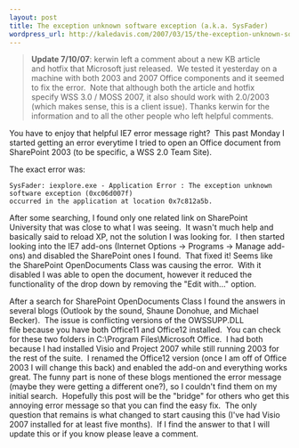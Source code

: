 ```yaml
--- 
layout: post
title: The exception unknown software exception (a.k.a. SysFader)
wordpress_url: http://kaledavis.com/2007/03/15/the-exception-unknown-software-exception/
---
```


> **Update 7/10/07**: kerwin left a comment about a new KB article and hotfix that Microsoft just released.  We tested it yesterday on a machine with both 2003 and 2007 Office components and it seemed to fix the error.  Note that although both the article and hotfix specify WSS 3.0 / MOSS 2007, it also should work with 2.0/2003 (which makes sense, this is a client issue). Thanks kerwin for the information and to all the other people who left helpful comments.

You have to enjoy that helpful IE7 error message right?  This past Monday I started getting an error everytime I tried to open an Office document from SharePoint 2003 (to be specific, a WSS 2.0 Team Site).

The exact error was:

    SysFader: iexplore.exe - Application Error : The exception unknown software exception (0xc06d007f)
    occurred in the application at location 0x7c812a5b.

After some searching, I found only one related link on SharePoint University that was close to what I was seeing.  It wasn't much help and basically said to reload XP, not the solution I was looking for.  I then started looking into the IE7 add-ons (Internet Options -&gt; Programs -&gt; Manage add-ons) and disabled the SharePoint ones I found.  That fixed it! Seems like the SharePoint OpenDocuments Class was causing the error.  With it disabled I was able to open the document, however it reduced the functionality of the drop down by removing the "Edit with..." option.

After a search for SharePoint OpenDocuments Class I found the answers in several blogs (Outlook by the sound, Shaune Donohue, and Michael Becker).  The issue is conflicting versions of the OWSSUPP.DLL file because you have both Office11 and Office12 installed.  You can check for these two folders in C:\Program Files\Microsoft Office.  I had both because I had installed Visio and Project 2007 while still running 2003 for the rest of the suite.  I renamed the Office12 version (once I am off of Office 2003 I will change this back) and enabled the add-on and everything works great.
The funny part is none of these blogs mentioned the error message (maybe they were getting a different one?), so I couldn't find them on my initial search.  Hopefully this post will be the "bridge" for others who get this annoying error message so that you can find the easy fix.  The only question that remains is what changed to start causing this (I've had Visio 2007 installed for at least five months).  If I find the answer to that I will update this or if you know please leave a comment.   

